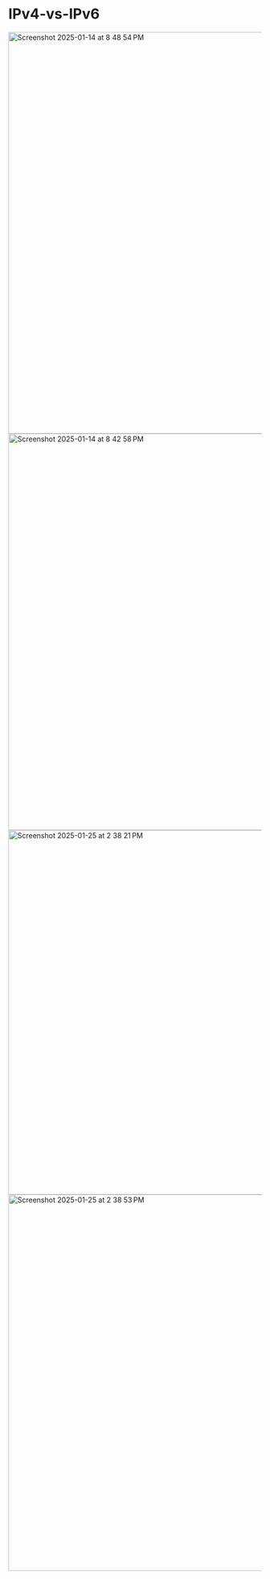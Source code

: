 # IPv4-vs-IPv6

<img width="798" alt="Screenshot 2025-01-14 at 8 48 54 PM" src="https://github.com/user-attachments/assets/12acb474-5498-42e3-a6f8-4c448fb1dd0a" />

<img width="788" alt="Screenshot 2025-01-14 at 8 42 58 PM" src="https://github.com/user-attachments/assets/9e0eeaaa-7773-436a-bbde-2d8d355331f6" />

<img width="724" alt="Screenshot 2025-01-25 at 2 38 21 PM" src="https://github.com/user-attachments/assets/c1861e61-45e4-4b63-b930-75e9c05c8d10" />

<img width="748" alt="Screenshot 2025-01-25 at 2 38 53 PM" src="https://github.com/user-attachments/assets/fa1613c6-d9be-4279-9bb5-053d1be37d5f" />
